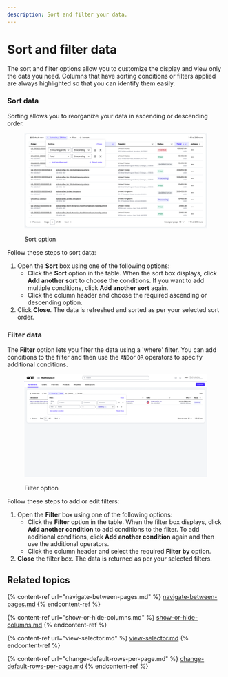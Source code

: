 ```yaml
---
description: Sort and filter your data.
---
```


# Sort and filter data

The sort and filter options allow you to customize the display and view only the data you need. Columns that have sorting conditions or filters applied are always highlighted so that you can identify them easily.

### Sort data <a href="#sort-data" id="sort-data"></a>

Sorting allows you to reorganize your data in ascending or descending order.

<figure><img src="../../../.gitbook/assets/image (317).png" alt=""><figcaption><p>Sort option</p></figcaption></figure>

Follow these steps to sort data:

1. Open the **Sort** box using one of the following options:
   * Click the **Sort** option in the table. When the sort box displays, click **Add another sort** to choose the conditions. If you want to add multiple conditions, click **Add another sort** again.
   * Click the column header and choose the required ascending or descending option.
2. Click **Close**. The data is refreshed and sorted as per your selected sort order.

### Filter data <a href="#filter-data" id="filter-data"></a>

The **Filter** option lets you filter the data using a 'where' filter. You can add conditions to the filter and then use the `AND`or `OR` operators to specify additional conditions.

<figure><img src="../../../.gitbook/assets/image (318).png" alt=""><figcaption><p>Filter option</p></figcaption></figure>

Follow these steps to add or edit filters:

1. Open the **Filter** box using one of the following options:
   * Click the **Filter** option in the table. When the filter box displays, click **Add another condition** to add conditions to the filter. To add additional conditions, click **Add another condition** again and then use the additional operators.
   * Click the column header and select the required **Filter by** option.
2. **Close** the filter box. The data is returned as per your selected filters.

## Related topics

{% content-ref url="navigate-between-pages.md" %}
[navigate-between-pages.md](navigate-between-pages.md)
{% endcontent-ref %}

{% content-ref url="show-or-hide-columns.md" %}
[show-or-hide-columns.md](show-or-hide-columns.md)
{% endcontent-ref %}

{% content-ref url="view-selector.md" %}
[view-selector.md](view-selector.md)
{% endcontent-ref %}

{% content-ref url="change-default-rows-per-page.md" %}
[change-default-rows-per-page.md](change-default-rows-per-page.md)
{% endcontent-ref %}
